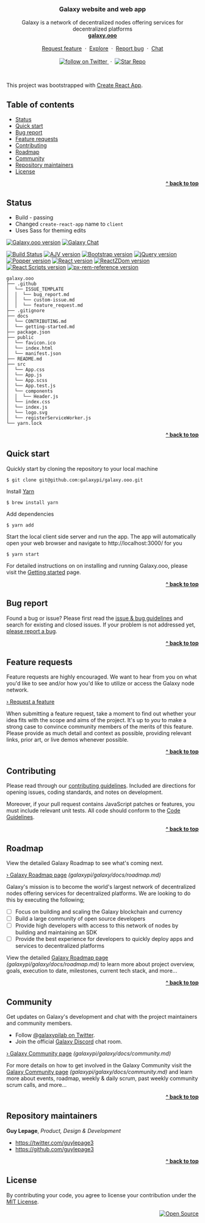 <p align="center">

  <h3 align="center">Galaxy website and web app</h3>

  <p align="center">
    Galaxy is a network of decentralized nodes offering services for
    decentralized platforms
    <br/>
    <a href="http://galaxy.ooo"><strong>galaxy.ooo</strong></a>
    <br/>
    <br/>
    <a href="https://github.com/galaxypi/galaxy.ooo/issues/new?template=feature_request.md">Request feature</a>
    &nbsp;&middot;&nbsp;
    <a href="https://github.com/galaxypi/">Explore</a>
    &nbsp;&middot;&nbsp;
    <a href="https://github.com/galaxypi/galaxy.ooo/issues/new?template=bug_report.md">
    Report bug</a>
    &nbsp;&middot;&nbsp;
    <a href="https://discord.gg/36K9nan">Chat</a>
    <br/>
    <br/>
    <a href="https://twitter.com/intent/follow?screen_name=galaxypilab">
      <img src="https://img.shields.io/twitter/url/https/twitter.com/galaxypilab.svg?style=social&label=Follow%20%40galaxypilab&logo=twitter" alt="follow on Twitter">
    </a>
    &nbsp;&middot;&nbsp;
    <a href="https://github.com/galaxypi/galaxy.ooo/stargazers">
      <img src="https://img.shields.io/github/stars/galaxypi/galaxy.ooo.svg?style=social&label=Star&maxAge=2592000" alt="Star Repo">
    </a>
  </p>
</p>

<br/>

This project was bootstrapped with [Create React App](https://github.com/facebookincubator/create-react-app).


## Table of contents

- [Status](#status)
- [Quick start](#quick-start)
- [Bug report](#bug-report)
- [Feature requests](#feature-requests)
- [Contributing](#contributing)
- [Roadmap](#roadmap)
- [Community](#community)
- [Repository maintainers](#repository-maintainers)
- [License](#license)

<div align="right">
    <b><a href="#galaxy-website-and-web-app">^ back to top</a></b>
</div>


## Status

- Build - passing
- Changed `create-react-app` name to `client`
- Uses Sass for theming edits

[![Galaxy.ooo version](https://img.shields.io/badge/galaxy.ooo-v0.1.5-brightgreen.svg?colorA=212121&colorB=00BB00)](https://github.com/galaxypi/galaxy.ooo)
[![Galaxy Chat](https://img.shields.io/badge/Galaxy_Chat-Discord-purple.svg?colorA=212121&colorB=7289da)](https://discord.gg/36K9nan)

[![Build Status](https://img.shields.io/badge/Build_Status-Passing-brightgreen.svg?colorA=212121&colorB=00BB00)](https://github.com/galaxypi/galaxy.ooo)
[![AJV version](https://img.shields.io/badge/AJV-v6.5.1-blue.svg?colorA=212121&colorB=007BFF)](https://github.com/epoberezkin/ajv)
[![Bootstrap version](https://img.shields.io/badge/Bootstrap-v4.1.3-blue.svg?colorA=212121&colorB=007BFF)](http://getbootstrap.com/)
[![jQuery version](https://img.shields.io/badge/jQuery-v3.3.1-blue.svg?colorA=212121&colorB=007BFF)](https://jquery.com/)
[![Popper version](https://img.shields.io/badge/Popper.js-v1.14.3-blue.svg?colorA=212121&colorB=007BFF)](https://popper.js.org/)
[![React version](https://img.shields.io/badge/React-v16.4.1-blue.svg?colorA=212121&colorB=007BFF)](https://reactjs.org/)
[![ReactZDom version](https://img.shields.io/badge/ReactDom-v16.4.1-blue.svg?colorA=212121&colorB=007BFF)](https://reactjs.org/docs/react-dom.html)
[![React Scripts version](https://img.shields.io/badge/React_Scripts-v1.1.4-blue.svg?colorA=212121&colorB=007BFF)](https://reactjs.org/)
[![px-rem-reference version](https://img.shields.io/badge/PX--REM_Reference-v1.2.2-blue.svg?colorA=212121&colorB=007BFF)](https://www.npmjs.com/package/px-rem-reference)

```
galaxy.ooo
├── .github
│  └── ISSUE_TEMPLATE
│  │  └── bug_report.md
│  │  └── custom-issue.md
│  │  └── feature_request.md
├── .gitignore
├── docs
│  └── CONTRIBUTING.md
│  └── getting-started.md
├── package.json
├── public
│  └── favicon.ico
│  └── index.html
│  └── manifest.json
├── README.md
├── src
│  └── App.css
│  └── App.js
│  └── App.scss
│  └── App.test.js
│  └── components
│  │  └── Header.js
│  └── index.css
│  └── index.js
│  └── logo.svg
│  └── registerServiceWorker.js
└── yarn.lock
```

<div align="right">
    <b><a href="#galaxy-website-and-web-app">^ back to top</a></b>
</div>


## Quick start

Quickly start by cloning the repository to your local machine

```
$ git clone git@github.com:galaxypi/galaxy.ooo.git
```

Install [Yarn](https://yarnpkg.com/lang/en/docs/install/)

```
$ brew install yarn
```

Add dependencies

```
$ yarn add
```

Start the local client side server and run the app. The app will automatically open your web browser and navigate to http://localhost:3000/ for you

```
$ yarn start
```

For detailed instructions on on installing and running Galaxy.ooo, please visit the [Getting started](/docs/getting-started.md) page.

<div align="right">
    <b><a href="#galaxy-website-and-web-app">^ back to top</a></b>
</div>


## Bug report

Found a bug or issue? Please first read the [issue & bug guidelines](/docs/CONTRIBUTING.md#using-the-issue-tracker)
and search for existing and closed issues. If your problem is not addressed yet, [please report a bug](https://github.com/galaxypi/galaxy.ooo/issues/new?template=bug_report.md).

<div align="right">
    <b><a href="#galaxy-website-and-web-app">^ back to top</a></b>
</div>


## Feature requests

Feature requests are highly encouraged. We want to hear from you on what
you'd like to see and/or how you'd like to utilize or access the Galaxy node
network.

<a href="https://github.com/galaxypi/galaxy.ooo/issues/new?template=feature_request.md">› Request a feature</a>

When submitting a feature request, take a moment to find out whether your idea
fits with the scope and aims of the project. It's up to *you* to make a strong
case to convince community members of the merits of this feature. Please
provide as much detail and context as possible, providing relevant links, prior
art, or live demos whenever possible.

<div align="right">
    <b><a href="#galaxy-website-and-web-app">^ back to top</a></b>
</div>


## Contributing

Please read through our [contributing guidelines](/docs/CONTRIBUTING.md). Included are directions for opening issues, coding standards, and notes on development.

Moreover, if your pull request contains JavaScript patches or features, you
must include relevant unit tests. All code should conform to the [Code Guidelines](/docs/CONTRIBUTING.md#code-guidelines).

<div align="right">
    <b><a href="#galaxy-website-and-web-app">^ back to top</a></b>
</div>


## Roadmap

View the detailed Galaxy Roadmap to see what's coming next.

[› Galaxy Roadmap page](https://github.com/galaxypi/galaxy/blob/master/docs/roadmap.md) _(galaxypi/galaxy/docs/roadmap.md)_

Galaxy's mission is to become the world's largest network of decentralized
nodes offering services for decentralized platforms. We are looking to do this
by executing the following;

- [ ] Focus on building and scaling the Galaxy blockchain and currency
- [ ] Build a large community of open source developers
- [ ] Provide high developers with access to this network of nodes by building
      and maintaining an SDK
- [ ] Provide the best experience for developers to quickly deploy apps and
      services to decentralized platforms

View the detailed [Galaxy Roadmap page](https://github.com/galaxypi/galaxy/blob/master/docs/roadmap.md) _(galaxypi/galaxy/docs/roadmap.md)_ to learn more about project overview, goals, execution to date, milestones, current tech stack, and more...

<div align="right">
    <b><a href="#galaxy-website-and-web-app">^ back to top</a></b>
</div>


## Community

Get updates on Galaxy's development and chat with the project maintainers and community members.

- Follow [@galaxypilab on Twitter](https://twitter.com/galaxypilab).
- Join the official [Galaxy Discord](https://discord.gg/36K9nan) chat room.

[› Galaxy Community page](https://github.com/galaxypi/galaxy/blob/master/docs/community.md) _(galaxypi/galaxy/docs/community.md)_

For more details on how to get involved in the Galaxy Community visit the [Galaxy Community page](https://github.com/galaxypi/galaxy/blob/master/docs/community.md) _(galaxypi/galaxy/docs/community.md)_ and learn more about events, roadmap, weekly & daily scrum, past weekly community scrum calls, and more...

<div align="right">
    <b><a href="#galaxy-website-and-web-app">^ back to top</a></b>
</div>


## Repository maintainers

**Guy Lepage**, _Product, Design & Development_
- <https://twitter.com/guylepage3>
- <https://github.com/guylepage3>

<div align="right">
    <b><a href="#galaxy-website-and-web-app">^ back to top</a></b>
</div>


## License

By contributing your code, you agree to license your contribution under the [
MIT License](LICENSE.md).

<div align="right">
  <a href="https://opensource.guide/how-to-contribute/#why-contribute-to-open-source">
    <img src="https://badges.frapsoft.com/os/v3/open-source.png?v=103)](https://github.com/ellerbrock/open-source-badges/" alt="Open Source">
  </a>
</div>

